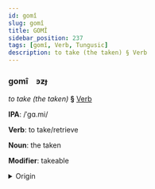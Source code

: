 ```yaml
---
id: gomî
slug: gomî
title: GOMÎ
sidebar_position: 237
tags: [gomî, Verb, Tungusic]
description: to take (the taken) § Verb
---
```


### gomî&emsp;<span kind="abugida">ꜿƶɟ</span>

*to take (the taken)* **§** [Verb](../../tags/Verb)

**IPA**: /ˈgɑ.mi/

**Verb**: to take/retrieve

**Noun**: the taken

**Modifier**: takeable

<details>
    <summary>Origin</summary>
    Evenki гамӣ gamī /ɡamiː/<br/>
    <em>Tungusic Language Family</em>
</details>